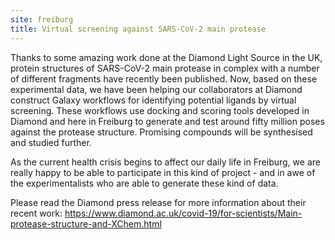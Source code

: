 ```yaml
---
site: freiburg
title: Virtual screening against SARS-CoV-2 main protease
---
```


Thanks to some amazing work done at the Diamond Light Source in the UK, protein structures of SARS-CoV-2 main protease in complex with a number of different fragments have recently been published. Now, based on these experimental data, we have been helping our collaborators at Diamond construct Galaxy workflows for identifying potential ligands by virtual screening. These workflows use docking and scoring tools developed in Diamond and here in Freiburg to generate and test around fifty million poses against the protease structure. Promising compounds will be synthesised and studied further.

As the current health crisis begins to affect our daily life in Freiburg, we are really happy to be able to participate in this kind of project - and in awe of the experimentalists who are able to generate these kind of data.

Please read the Diamond press release for more information about their recent work: https://www.diamond.ac.uk/covid-19/for-scientists/Main-protease-structure-and-XChem.html
